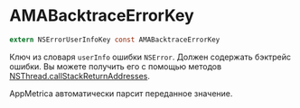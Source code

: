 # AMABacktraceErrorKey

```objectivec translate=no
extern NSErrorUserInfoKey const AMABacktraceErrorKey
```

Ключ из словаря `userInfo` ошибки `NSError`. Должен содержать бэктрейс ошибки. Вы можете получить его с помощью методов [NSThread.callStackReturnAddresses](https://developer.apple.com/documentation/foundation/nsthread/1409565-callstackreturnaddresses?language=objc).

АppMetrica автоматически парсит переданное значение.

